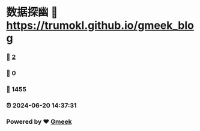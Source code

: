 # 数据探幽 :link: https://trumokl.github.io/gmeek_blog 
### :page_facing_up: [2](https://trumokl.github.io/gmeek_blog/tag.html) 
### :speech_balloon: 0 
### :hibiscus: 1455 
### :alarm_clock: 2024-06-20 14:37:31 
### Powered by :heart: [Gmeek](https://github.com/Meekdai/Gmeek)

